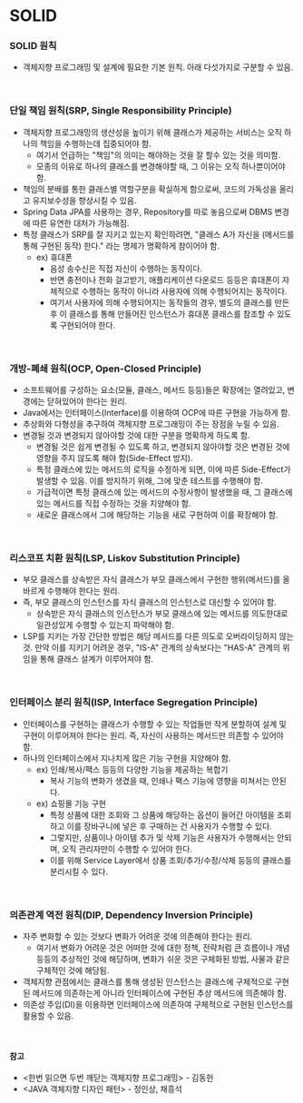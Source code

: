 # SOLID

### SOLID 원칙
* 객체지향 프로그래밍 및 설계에 필요한 기본 원칙. 아래 다섯가지로 구분할 수 있음.

<br>

### 단일 책임 원칙(SRP, Single Responsibility Principle)
* 객체지향 프로그래밍의 생산성을 높이기 위해 클래스가 제공하는 서비스는 오직 하나의 책임을 수행하는데 집중되어야 함.
  * 여기서 언급하는 "책임"의 의미는 해야하는 것을 잘 할수 있는 것을 의미함.
  * 모종의 이유로 하나의 클래스를 변경해야할 때, 그 이유는 오직 하나뿐이어야 함.
* 책임의 분배를 통한 클래스별 역할구분을 확실하게 함으로써, 코드의 가독성을 올리고 유지보수성을 향상시킬 수 있음.
* Spring Data JPA를 사용하는 경우, Repository를 따로 놓음으로써 DBMS 변경에 따른 유연한 대처가 가능해짐.
* 특정 클래스가 SRP를 잘 지키고 있는지 확인하려면, "클래스 A가 자신을 (메서드를 통해 구현된 동작) 한다." 라는 명제가 명확하게 참이어야 함.
  * ex) 휴대폰
    * 음성 송수신은 직접 자신이 수행하는 동작이다.
    * 반면 충전이나 전화 걸고받기, 애플리케이션 다운로드 등등은 휴대폰이 자체적으로 수행하는 동작이 아니라 사용자에 의해 수행되어지는 동작이다.
    * 여기서 사용자에 의해 수행되어지는 동작들의 경우, 별도의 클래스를 만든 후 이 클래스를 통해 만들어진 인스턴스가 휴대폰 클래스를 참조할 수 있도록 구현되어야 한다.

<br>

### 개방-폐쇄 원칙(OCP, Open-Closed Principle)
* 소프트웨어를 구성하는 요소(모듈, 클래스, 메서드 등등)들은 확장에는 열려있고, 변경에는 닫혀있어야 한다는 원리.
* Java에서는 인터페이스(Interface)를 이용하여 OCP에 따른 구현을 가능하게 함.
* 추상화와 다형성을 추구하여 객체지향 프로그래밍이 주는 장점을 누릴 수 있음.
* 변경될 것과 변경되지 않아야할 것에 대한 구분을 명확하게 하도록 함.
  * 변경될 것은 쉽게 변경될 수 있도록 하고, 변경되지 않아야할 것은 변경된 것에 영향을 주지 않도록 해야 함(Side-Effect 방지).
  * 특정 클래스에 있는 메서드의 로직을 수정하게 되면, 이에 따른 Side-Effect가 발생할 수 있음. 이를 방지하기 위해, 그에 맞춘 테스트를 수행해야 함.
  * 가급적이면 특정 클래스에 있는 메서드의 수정사항이 발생했을 때, 그 클래스에 있는 메서드를 직접 수정하는 것을 지양해야 함.
  * 새로운 클래스에서 그에 해당하는 기능을 새로 구현하여 이를 확장해야 함.

<br>

### 리스코프 치환 원칙(LSP, Liskov Substitution Principle)
* 부모 클래스를 상속받은 자식 클래스가 부모 클래스에서 구현한 행위(메서드)를 올바르게 수행해야 한다는 원리.
* 즉, 부모 클래스의 인스턴스를 자식 클래스의 인스턴스로 대신할 수 있어야 함.
  * 상속받은 자식 클래스의 인스턴스가 부모 클래스에 있는 메서드를 의도한대로 일관성있게 수행할 수 있는지 파악해야 함.
* LSP를 지키는 가장 간단한 방법은 해당 메서드를 다른 의도로 오버라이딩하지 않는 것. 만약 이를 지키기 어려운 경우, "IS-A" 관계의 상속보다는 "HAS-A" 관계의 위임을 통해 클래스 설계가 이루어져야 함.

<br>

### 인터페이스 분리 원칙(ISP, Interface Segregation Principle)
* 인터페이스를 구현하는 클래스가 수행할 수 있는 작업들만 작게 분할하여 설계 및 구현이 이루어져야 한다는 원리. 즉, 자신이 사용하는 메서드만 의존할 수 있어야 함.
* 하나의 인터페이스에서 지나치게 많은 기능 구현을 지양해야 함.
  * ex) 인쇄/복사/팩스 등등의 다양한 기능을 제공하는 복합기
    * 복사 기능의 변화가 생겼을 때, 인쇄나 팩스 기능에 영향을 미쳐서는 안된다.
  * ex) 쇼핑몰 기능 구현
    * 특정 상품에 대한 조회와 그 상품에 해당하는 옵션이 들어간 아이템을 조회하고 이를 장바구니에 넣은 후 구매하는 건 사용자가 수행할 수 있다.
    * 그렇지만, 상품이나 아이템 추가 및 삭제 기능은 사용자가 수행해서는 안되며, 오직 관리자만이 수행할 수 있어야 한다.
    * 이를 위해 Service Layer에서 상품 조회/추가/수정/삭제 등등의 클래스를 분리시킬 수 있다.

<br>

### 의존관계 역전 원칙(DIP, Dependency Inversion Principle)
* 자주 변화할 수 있는 것보다 변화가 어려운 것에 의존해야 한다는 원리.
  * 여기서 변화가 어려운 것은 어떠한 것에 대한 정책, 전략처럼 큰 흐름이나 개념 등등의 추상적인 것에 해당하며, 변화가 쉬운 것은 구체화된 방법, 사물과 같은 구체적인 것에 해당됨.
* 객체지향 관점에서는 클래스를 통해 생성된 인스턴스는 클래스에 구체적으로 구현된 메서드에 의존하는게 아니라 인터페이스에 구현된 추상 메서드에 의존해야 함.
* 의존성 주입(DI)을 이용하면 인터페이스에 의존하여 구체적으로 구현된 인스턴스를 활용할 수 있음.

<br>

#### 참고
* <한번 읽으면 두번 깨닫는 객체지향 프로그래밍> - 김동헌
* <JAVA 객체지향 디자인 패턴> - 정인상, 채흥석
